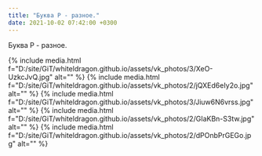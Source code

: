 ```yaml
---
title: "Буква Р - разное."
date: 2021-10-02 07:42:00 +0300
---
```


Буква Р - разное.


{% include media.html f="D:/site/GiT/whiteldragon.github.io/assets/vk_photos/3/XeO-UzkcJvQ.jpg" alt="" %}
{% include media.html f="D:/site/GiT/whiteldragon.github.io/assets/vk_photos/2/jQXEd6eIy2o.jpg" alt="" %}
{% include media.html f="D:/site/GiT/whiteldragon.github.io/assets/vk_photos/3/Jiuw6N6vrss.jpg" alt="" %}
{% include media.html f="D:/site/GiT/whiteldragon.github.io/assets/vk_photos/2/GIaKBn-S3tw.jpg" alt="" %}
{% include media.html f="D:/site/GiT/whiteldragon.github.io/assets/vk_photos/2/dPOnbPrGEGo.jpg" alt="" %}
